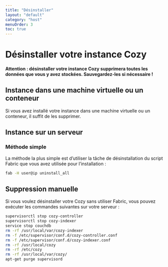 ```yaml
---
title: "Désinstaller"
layout: "default"
category: "host"
menuOrder: 3
toc: true
---
```


# Désinstaller votre instance Cozy

**Attention : désinstaller votre instance Cozy supprimera toutes les données
que vous y avez stockées. Sauvegardez-les si nécessaire !**

## Instance dans une machine virtuelle ou un conteneur

Si vous avez installé votre instance dans une machine virtuelle ou un conteneur,
il suffit de les supprimer.

## Instance sur un serveur

### Méthode simple

La méthode la plus simple est d’utiliser la tâche de désinstallation du script
Fabric que vous avez utilisée pour l’installation :

```bash
fab -H user@ip uninstall_all
```

## Suppression manuelle

Si vous voulez désinstaller votre Cozy sans utiliser Fabric, vous pouvez
exécuter les commandes suivantes sur votre serveur :

```bash
supervisorctl stop cozy-controller
supervisorctl stop cozy-indexer
service stop couchdb
rm -rf /usr/local/var/cozy-indexer
rm -f /etc/supervisor/conf.d/cozy-controller.conf
rm -f /etc/supervisor/conf.d/cozy-indexer.conf
rm -rf /usr/local/cozy
rm -rf /etc/cozy
rm -rf /usr/local/var/cozy/
apt-get purge supervisord
```
